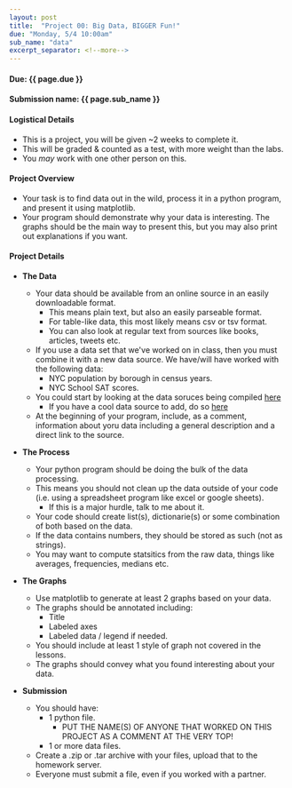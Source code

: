 ```yaml
---
layout: post
title:  "Project 00: Big Data, BIGGER Fun!"
due: "Monday, 5/4 10:00am"
sub_name: "data"
excerpt_separator: <!--more-->
---
```


#### Due: {{ page.due }}

#### Submission name: {{ page.sub_name }}
<!--more-->


#### Logistical Details
* This is a project, you will be given ~2 weeks to complete it.
* This will be graded & counted as a test, with more weight than the labs.
* You _may_ work with one other person on this.

#### Project Overview
* Your task is to find data out in the wild, process it in a python program, and present it using matplotlib.
* Your program should demonstrate why your data is interesting. The graphs should be the main way to present this, but you may also print out explanations if you want.

#### Project Details
* __The Data__
  * Your data should be available from an online source in an easily downloadable format.
    * This means plain text, but also an easily parseable format.
    * For table-like data, this most likely means csv or tsv format.
    * You can also look at regular text from sources like books, articles, tweets etc.
  * If you use a data set that we've worked on in class, then you must combine it with a new data source. We have/will have worked with the following data:
    * NYC population by borough in census years.
    * NYC School SAT scores.
  * You could start by looking at the data soruces being compiled [here](https://docs.google.com/spreadsheets/d/e/2PACX-1vQYJ_dshD7ssoyteOnL0SBw0agbdYc58uCFq7zP5XihQpxv-DCojCoRdqM3VVJw3H3t_D3JZRVwX-u5/pubhtml?gid=1434113469&single=true)
    * If you have a cool data source to add, do so [here](https://forms.gle/cgvNwfQpq6kkh39n6)
  * At the beginning of your program, include, as a comment, information about yoru data including a general description and a direct link to the source.

* __The Process__
  * Your python program should be doing the bulk of the data processing.
  * This means you should not clean up the data outside of your code (i.e. using a spreadsheet program like excel or google sheets).
    * If this is a major hurdle, talk to me about it.
  * Your code should create list(s), dictionarie(s) or some combination of both based on the data.
  * If the data contains numbers, they should be stored as such (not as strings).
  * You may want to compute statsitics from the raw data, things like averages, frequencies, medians etc.

* __The Graphs__
  * Use matplotlib to generate at least 2 graphs based on your data.
  * The graphs should be annotated including:
    * Title
    * Labeled axes
    * Labeled data / legend if needed.
  * You should include at least 1 style of graph not covered in the lessons.
  * The graphs should convey what you found interesting about your data.

* __Submission__
  * You should have:
    * 1 python file.
      * PUT THE NAME(S) OF ANYONE THAT WORKED ON THIS PROJECT AS A COMMENT AT THE VERY TOP!
    * 1 or more data files.
  * Create a .zip or .tar archive with your files, upload that to the homework server.
  * Everyone must submit a file, even if you worked with a partner.
